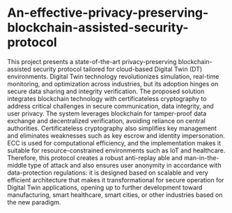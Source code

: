 # An-effective-privacy-preserving-blockchain-assisted-security-protocol
This project presents a state-of-the-art privacy-preserving blockchain-assisted security protocol tailored for cloud-based Digital Twin (DT) environments. Digital Twin technology revolutionizes simulation, real-time monitoring, and optimization across industries, but its adoption hinges on secure data sharing and integrity verification. The proposed solution integrates blockchain technology with certificateless cryptography to address critical challenges in secure communication, data integrity, and user privacy. The system leverages blockchain for tamper-proof data exchange and decentralized verification, avoiding reliance on central authorities. Certificateless cryptography also simplifies key management and eliminates weaknesses such as key escrow and identity impersonation. ECC is used for computational efficiency, and the implementation makes it suitable for resource-constrained environments such as IoT and healthcare. Therefore, this protocol creates a robust anti-replay able and man-in-the-middle type of attack and also ensures user anonymity in accordance with data-protection regulations: it is designed based on scalable and very efficient architecture that makes it transformational for secure operation for Digital Twin applications, opening up to further development toward manufacturing, smart healthcare, smart cities, or other industries based on the new paradigm.
